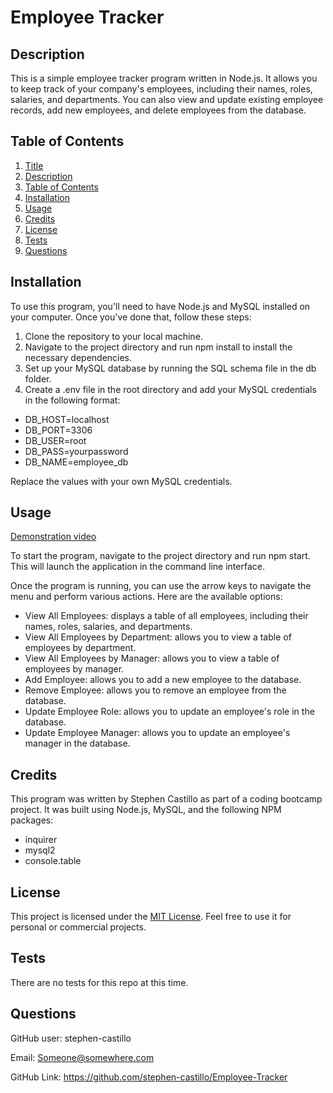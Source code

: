 # Employee Tracker

## Description 

This is a simple employee tracker program written in Node.js. It allows you to keep track of your company's employees, including their names, roles, salaries, and departments. You can also view and update existing employee records, add new employees, and delete employees from the database.

## Table of Contents

1. [Title](#project-title)
2. [Description](#description)
3. [Table of Contents](#table-of-contents)
4. [Installation](#installation)
5. [Usage](#usage)
6. [Credits](#credits)
7. [License](#license)
8. [Tests](#tests)
9. [Questions](#questions)

## Installation

To use this program, you'll need to have Node.js and MySQL installed on your computer. Once you've done that, follow these steps:

1. Clone the repository to your local machine.
2. Navigate to the project directory and run npm install to install the necessary dependencies.
3. Set up your MySQL database by running the SQL schema file in the db folder.
4. Create a .env file in the root directory and add your MySQL credentials in the following format:

* DB_HOST=localhost
* DB_PORT=3306
* DB_USER=root
* DB_PASS=yourpassword
* DB_NAME=employee_db

Replace the values with your own MySQL credentials.

## Usage

[Demonstration video](https://drive.google.com/file/d/1Uv28wTBUm2a174-cBIt6yRWNOcTT6N80/view?usp=share_link)

To start the program, navigate to the project directory and run npm start. This will launch the application in the command line interface.

Once the program is running, you can use the arrow keys to navigate the menu and perform various actions. Here are the available options:

* View All Employees: displays a table of all employees, including their names, roles, salaries, and departments.
* View All Employees by Department: allows you to view a table of employees by department.
* View All Employees by Manager: allows you to view a table of employees by manager.
* Add Employee: allows you to add a new employee to the database.
* Remove Employee: allows you to remove an employee from the database.
* Update Employee Role: allows you to update an employee's role in the database.
* Update Employee Manager: allows you to update an employee's manager in the database.

## Credits

This program was written by Stephen Castillo as part of a coding bootcamp project. It was built using Node.js, MySQL, and the following NPM packages:

* inquirer
* mysql2
* console.table

## License

This project is licensed under the [MIT License](https://opensource.org/licenses/MIT). Feel free to use it for personal or commercial projects.

## Tests

There are no tests for this repo at this time.

## Questions

GitHub user: stephen-castillo

Email: Someone@somewhere.com

GitHub Link: https://github.com/stephen-castillo/Employee-Tracker